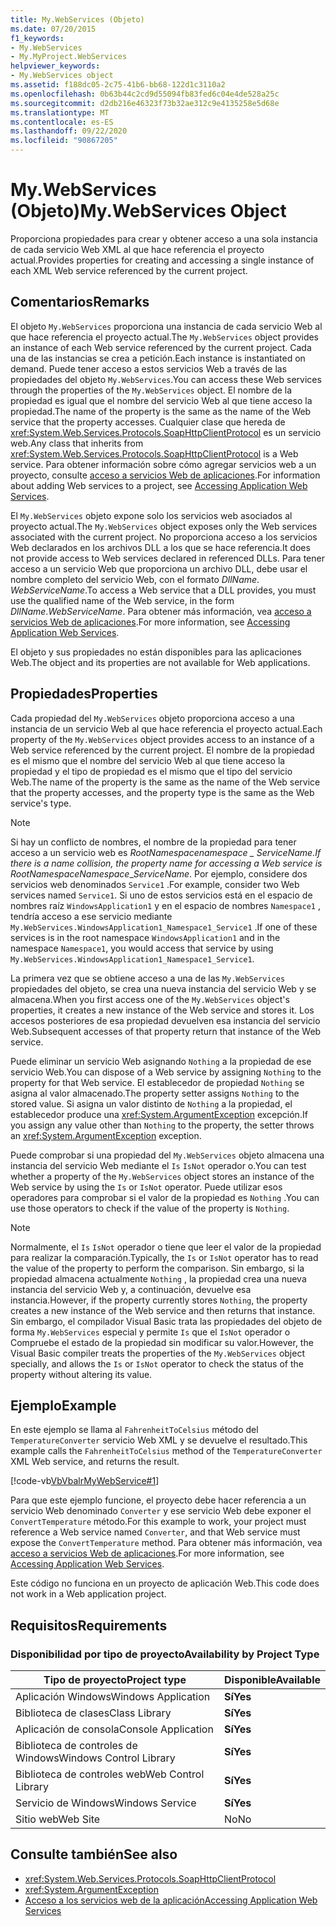 ```yaml
---
title: My.WebServices (Objeto)
ms.date: 07/20/2015
f1_keywords:
- My.WebServices
- My.MyProject.WebServices
helpviewer_keywords:
- My.WebServices object
ms.assetid: f188dc05-2c75-41b6-bb68-122d1c3110a2
ms.openlocfilehash: 0b63b44c2cd9d55094fb83fed6c04e4de528a25c
ms.sourcegitcommit: d2db216e46323f73b32ae312c9e4135258e5d68e
ms.translationtype: MT
ms.contentlocale: es-ES
ms.lasthandoff: 09/22/2020
ms.locfileid: "90867205"
---
```

# <a name="mywebservices-object"></a><span data-ttu-id="0ded5-102">My.WebServices (Objeto)</span><span class="sxs-lookup"><span data-stu-id="0ded5-102">My.WebServices Object</span></span>

<span data-ttu-id="0ded5-103">Proporciona propiedades para crear y obtener acceso a una sola instancia de cada servicio Web XML al que hace referencia el proyecto actual.</span><span class="sxs-lookup"><span data-stu-id="0ded5-103">Provides properties for creating and accessing a single instance of each XML Web service referenced by the current project.</span></span>  
  
## <a name="remarks"></a><span data-ttu-id="0ded5-104">Comentarios</span><span class="sxs-lookup"><span data-stu-id="0ded5-104">Remarks</span></span>  

 <span data-ttu-id="0ded5-105">El objeto `My.WebServices` proporciona una instancia de cada servicio Web al que hace referencia el proyecto actual.</span><span class="sxs-lookup"><span data-stu-id="0ded5-105">The `My.WebServices` object provides an instance of each Web service referenced by the current project.</span></span> <span data-ttu-id="0ded5-106">Cada una de las instancias se crea a petición.</span><span class="sxs-lookup"><span data-stu-id="0ded5-106">Each instance is instantiated on demand.</span></span> <span data-ttu-id="0ded5-107">Puede tener acceso a estos servicios Web a través de las propiedades del objeto `My.WebServices`.</span><span class="sxs-lookup"><span data-stu-id="0ded5-107">You can access these Web services through the properties of the `My.WebServices` object.</span></span> <span data-ttu-id="0ded5-108">El nombre de la propiedad es igual que el nombre del servicio Web al que tiene acceso la propiedad.</span><span class="sxs-lookup"><span data-stu-id="0ded5-108">The name of the property is the same as the name of the Web service that the property accesses.</span></span> <span data-ttu-id="0ded5-109">Cualquier clase que hereda de <xref:System.Web.Services.Protocols.SoapHttpClientProtocol> es un servicio web.</span><span class="sxs-lookup"><span data-stu-id="0ded5-109">Any class that inherits from <xref:System.Web.Services.Protocols.SoapHttpClientProtocol> is a Web service.</span></span> <span data-ttu-id="0ded5-110">Para obtener información sobre cómo agregar servicios web a un proyecto, consulte [acceso a servicios Web de aplicaciones](../../developing-apps/programming/accessing-application-web-services.md).</span><span class="sxs-lookup"><span data-stu-id="0ded5-110">For information about adding Web services to a project, see [Accessing Application Web Services](../../developing-apps/programming/accessing-application-web-services.md).</span></span>  
  
 <span data-ttu-id="0ded5-111">El `My.WebServices` objeto expone solo los servicios web asociados al proyecto actual.</span><span class="sxs-lookup"><span data-stu-id="0ded5-111">The `My.WebServices` object exposes only the Web services associated with the current project.</span></span> <span data-ttu-id="0ded5-112">No proporciona acceso a los servicios Web declarados en los archivos DLL a los que se hace referencia.</span><span class="sxs-lookup"><span data-stu-id="0ded5-112">It does not provide access to Web services declared in referenced DLLs.</span></span> <span data-ttu-id="0ded5-113">Para tener acceso a un servicio Web que proporciona un archivo DLL, debe usar el nombre completo del servicio Web, con el formato *DllName*. *WebServiceName*.</span><span class="sxs-lookup"><span data-stu-id="0ded5-113">To access a Web service that a DLL provides, you must use the qualified name of the Web service, in the form *DllName*.*WebServiceName*.</span></span> <span data-ttu-id="0ded5-114">Para obtener más información, vea [acceso a servicios Web de aplicaciones](../../developing-apps/programming/accessing-application-web-services.md).</span><span class="sxs-lookup"><span data-stu-id="0ded5-114">For more information, see [Accessing Application Web Services](../../developing-apps/programming/accessing-application-web-services.md).</span></span>  
  
 <span data-ttu-id="0ded5-115">El objeto y sus propiedades no están disponibles para las aplicaciones Web.</span><span class="sxs-lookup"><span data-stu-id="0ded5-115">The object and its properties are not available for Web applications.</span></span>  
  
## <a name="properties"></a><span data-ttu-id="0ded5-116">Propiedades</span><span class="sxs-lookup"><span data-stu-id="0ded5-116">Properties</span></span>  

 <span data-ttu-id="0ded5-117">Cada propiedad del `My.WebServices` objeto proporciona acceso a una instancia de un servicio Web al que hace referencia el proyecto actual.</span><span class="sxs-lookup"><span data-stu-id="0ded5-117">Each property of the `My.WebServices` object provides access to an instance of a Web service referenced by the current project.</span></span> <span data-ttu-id="0ded5-118">El nombre de la propiedad es el mismo que el nombre del servicio Web al que tiene acceso la propiedad y el tipo de propiedad es el mismo que el tipo del servicio Web.</span><span class="sxs-lookup"><span data-stu-id="0ded5-118">The name of the property is the same as the name of the Web service that the property accesses, and the property type is the same as the Web service's type.</span></span>  
  
> [!NOTE]
> <span data-ttu-id="0ded5-119">Si hay un conflicto de nombres, el nombre de la propiedad para tener acceso a un servicio web es *RootNamespace*_*namespace* \_ *ServiceName*.</span><span class="sxs-lookup"><span data-stu-id="0ded5-119">If there is a name collision, the property name for accessing a Web service is *RootNamespace*_*Namespace*\_*ServiceName*.</span></span> <span data-ttu-id="0ded5-120">Por ejemplo, considere dos servicios web denominados `Service1` .</span><span class="sxs-lookup"><span data-stu-id="0ded5-120">For example, consider two Web services named `Service1`.</span></span> <span data-ttu-id="0ded5-121">Si uno de estos servicios está en el espacio de nombres raíz `WindowsApplication1` y en el espacio de nombres `Namespace1` , tendría acceso a ese servicio mediante `My.WebServices.WindowsApplication1_Namespace1_Service1` .</span><span class="sxs-lookup"><span data-stu-id="0ded5-121">If one of these services is in the root namespace `WindowsApplication1` and in the namespace `Namespace1`, you would access that service by using `My.WebServices.WindowsApplication1_Namespace1_Service1`.</span></span>  
  
 <span data-ttu-id="0ded5-122">La primera vez que se obtiene acceso a una de las `My.WebServices` propiedades del objeto, se crea una nueva instancia del servicio Web y se almacena.</span><span class="sxs-lookup"><span data-stu-id="0ded5-122">When you first access one of the `My.WebServices` object's properties, it creates a new instance of the Web service and stores it.</span></span> <span data-ttu-id="0ded5-123">Los accesos posteriores de esa propiedad devuelven esa instancia del servicio Web.</span><span class="sxs-lookup"><span data-stu-id="0ded5-123">Subsequent accesses of that property return that instance of the Web service.</span></span>  
  
 <span data-ttu-id="0ded5-124">Puede eliminar un servicio Web asignando `Nothing` a la propiedad de ese servicio Web.</span><span class="sxs-lookup"><span data-stu-id="0ded5-124">You can dispose of a Web service by assigning `Nothing` to the property for that Web service.</span></span> <span data-ttu-id="0ded5-125">El establecedor de propiedad `Nothing` se asigna al valor almacenado.</span><span class="sxs-lookup"><span data-stu-id="0ded5-125">The property setter assigns `Nothing` to the stored value.</span></span> <span data-ttu-id="0ded5-126">Si asigna un valor distinto de `Nothing` a la propiedad, el establecedor produce una <xref:System.ArgumentException> excepción.</span><span class="sxs-lookup"><span data-stu-id="0ded5-126">If you assign any value other than `Nothing` to the property, the setter throws an <xref:System.ArgumentException> exception.</span></span>  
  
 <span data-ttu-id="0ded5-127">Puede comprobar si una propiedad del `My.WebServices` objeto almacena una instancia del servicio Web mediante el `Is` `IsNot` operador o.</span><span class="sxs-lookup"><span data-stu-id="0ded5-127">You can test whether a property of the `My.WebServices` object stores an instance of the Web service by using the `Is` or `IsNot` operator.</span></span> <span data-ttu-id="0ded5-128">Puede utilizar esos operadores para comprobar si el valor de la propiedad es `Nothing` .</span><span class="sxs-lookup"><span data-stu-id="0ded5-128">You can use those operators to check if the value of the property is `Nothing`.</span></span>  
  
> [!NOTE]
> <span data-ttu-id="0ded5-129">Normalmente, el `Is` `IsNot` operador o tiene que leer el valor de la propiedad para realizar la comparación.</span><span class="sxs-lookup"><span data-stu-id="0ded5-129">Typically, the `Is` or `IsNot` operator has to read the value of the property to perform the comparison.</span></span> <span data-ttu-id="0ded5-130">Sin embargo, si la propiedad almacena actualmente `Nothing` , la propiedad crea una nueva instancia del servicio Web y, a continuación, devuelve esa instancia.</span><span class="sxs-lookup"><span data-stu-id="0ded5-130">However, if the property currently stores `Nothing`, the property creates a new instance of the Web service and then returns that instance.</span></span> <span data-ttu-id="0ded5-131">Sin embargo, el compilador Visual Basic trata las propiedades del objeto de forma `My.WebServices` especial y permite `Is` que el `IsNot` operador o Compruebe el estado de la propiedad sin modificar su valor.</span><span class="sxs-lookup"><span data-stu-id="0ded5-131">However, the Visual Basic compiler treats the properties of the `My.WebServices` object specially, and allows the `Is` or `IsNot` operator to check the status of the property without altering its value.</span></span>  
  
## <a name="example"></a><span data-ttu-id="0ded5-132">Ejemplo</span><span class="sxs-lookup"><span data-stu-id="0ded5-132">Example</span></span>  

 <span data-ttu-id="0ded5-133">En este ejemplo se llama al `FahrenheitToCelsius` método del `TemperatureConverter` servicio Web XML y se devuelve el resultado.</span><span class="sxs-lookup"><span data-stu-id="0ded5-133">This example calls the `FahrenheitToCelsius` method of the `TemperatureConverter` XML Web service, and returns the result.</span></span>  
  
 [!code-vb[VbVbalrMyWebService#1](~/samples/snippets/visualbasic/VS_Snippets_VBCSharp/VbVbalrMyWebService/VB/Form1.vb#1)]  
  
 <span data-ttu-id="0ded5-134">Para que este ejemplo funcione, el proyecto debe hacer referencia a un servicio Web denominado `Converter` y ese servicio Web debe exponer el `ConvertTemperature` método.</span><span class="sxs-lookup"><span data-stu-id="0ded5-134">For this example to work, your project must reference a Web service named `Converter`, and that Web service must expose the `ConvertTemperature` method.</span></span> <span data-ttu-id="0ded5-135">Para obtener más información, vea [acceso a servicios Web de aplicaciones](../../developing-apps/programming/accessing-application-web-services.md).</span><span class="sxs-lookup"><span data-stu-id="0ded5-135">For more information, see [Accessing Application Web Services](../../developing-apps/programming/accessing-application-web-services.md).</span></span>  
  
 <span data-ttu-id="0ded5-136">Este código no funciona en un proyecto de aplicación Web.</span><span class="sxs-lookup"><span data-stu-id="0ded5-136">This code does not work in a Web application project.</span></span>  
  
## <a name="requirements"></a><span data-ttu-id="0ded5-137">Requisitos</span><span class="sxs-lookup"><span data-stu-id="0ded5-137">Requirements</span></span>  
  
### <a name="availability-by-project-type"></a><span data-ttu-id="0ded5-138">Disponibilidad por tipo de proyecto</span><span class="sxs-lookup"><span data-stu-id="0ded5-138">Availability by Project Type</span></span>  
  
|<span data-ttu-id="0ded5-139">Tipo de proyecto</span><span class="sxs-lookup"><span data-stu-id="0ded5-139">Project type</span></span>|<span data-ttu-id="0ded5-140">Disponible</span><span class="sxs-lookup"><span data-stu-id="0ded5-140">Available</span></span>|  
|---|---|  
|<span data-ttu-id="0ded5-141">Aplicación Windows</span><span class="sxs-lookup"><span data-stu-id="0ded5-141">Windows Application</span></span>|<span data-ttu-id="0ded5-142">**Sí**</span><span class="sxs-lookup"><span data-stu-id="0ded5-142">**Yes**</span></span>|  
|<span data-ttu-id="0ded5-143">Biblioteca de clases</span><span class="sxs-lookup"><span data-stu-id="0ded5-143">Class Library</span></span>|<span data-ttu-id="0ded5-144">**Sí**</span><span class="sxs-lookup"><span data-stu-id="0ded5-144">**Yes**</span></span>|  
|<span data-ttu-id="0ded5-145">Aplicación de consola</span><span class="sxs-lookup"><span data-stu-id="0ded5-145">Console Application</span></span>|<span data-ttu-id="0ded5-146">**Sí**</span><span class="sxs-lookup"><span data-stu-id="0ded5-146">**Yes**</span></span>|  
|<span data-ttu-id="0ded5-147">Biblioteca de controles de Windows</span><span class="sxs-lookup"><span data-stu-id="0ded5-147">Windows Control Library</span></span>|<span data-ttu-id="0ded5-148">**Sí**</span><span class="sxs-lookup"><span data-stu-id="0ded5-148">**Yes**</span></span>|  
|<span data-ttu-id="0ded5-149">Biblioteca de controles web</span><span class="sxs-lookup"><span data-stu-id="0ded5-149">Web Control Library</span></span>|<span data-ttu-id="0ded5-150">**Sí**</span><span class="sxs-lookup"><span data-stu-id="0ded5-150">**Yes**</span></span>|  
|<span data-ttu-id="0ded5-151">Servicio de Windows</span><span class="sxs-lookup"><span data-stu-id="0ded5-151">Windows Service</span></span>|<span data-ttu-id="0ded5-152">**Sí**</span><span class="sxs-lookup"><span data-stu-id="0ded5-152">**Yes**</span></span>|  
|<span data-ttu-id="0ded5-153">Sitio web</span><span class="sxs-lookup"><span data-stu-id="0ded5-153">Web Site</span></span>|<span data-ttu-id="0ded5-154">No</span><span class="sxs-lookup"><span data-stu-id="0ded5-154">No</span></span>|  
  
## <a name="see-also"></a><span data-ttu-id="0ded5-155">Consulte también</span><span class="sxs-lookup"><span data-stu-id="0ded5-155">See also</span></span>

- <xref:System.Web.Services.Protocols.SoapHttpClientProtocol>
- <xref:System.ArgumentException>
- [<span data-ttu-id="0ded5-156">Acceso a los servicios web de la aplicación</span><span class="sxs-lookup"><span data-stu-id="0ded5-156">Accessing Application Web Services</span></span>](../../developing-apps/programming/accessing-application-web-services.md)
